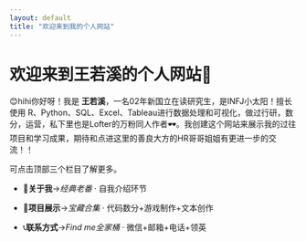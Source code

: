 ```yaml
---
layout: default
title: "欢迎来到我的个人网站"
---
```


# 欢迎来到王若溪的个人网站🍉

😊hihi你好呀！我是 **王若溪**，一名02年新国立在读研究生，是INFJ小太阳！擅长使用 R、Python、SQL、Excel、Tableau进行数据处理和可视化，做过行研，数分，运营，私下里也是Lofter的万粉同人作者🕶。我创建这个网站来展示我的过往项目和学习成果，期待和点进这里的善良大方的HR哥哥姐姐有更进一步的交流！！

可点击顶部三个栏目了解更多。

- 🎈**关于我**→*经典老番* · 自我介绍环节
  
- 🍱**项目展示**→*宝藏合集* · 代码数分+游戏制作+文本创作
  
- 📞**联系方式**→*Find me全家桶* · 微信+邮箱+电话+领英
  
